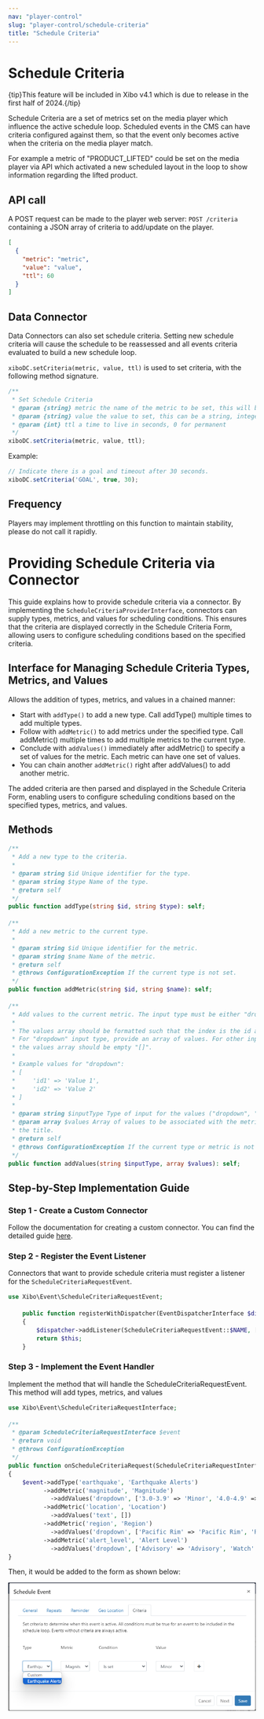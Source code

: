 ```yaml
---
nav: "player-control"
slug: "player-control/schedule-criteria"
title: "Schedule Criteria"
---
```


# Schedule Criteria

{tip}This feature will be included in Xibo v4.1 which is due to release in the first half of 2024.{/tip}

Schedule Criteria are a set of metrics set on the media player which influence the active schedule loop. Scheduled events in the CMS can have criteria configured against them, so that the event only becomes active when the criteria on the media player match.

For example a metric of "PRODUCT_LIFTED" could be set on the media player via API which activated a new scheduled layout in the loop to show information regarding the lifted product.

## API call
A POST request can be made to the player web server: `POST /criteria` containing a JSON array of criteria to add/update on the player.

```json
[
  {
    "metric": "metric",
    "value": "value",
    "ttl": 60
  }
]
```

## Data Connector
Data Connectors can also set schedule criteria. Setting new schedule criteria will cause the schedule to be reassessed and all events criteria evaluated to build a new schedule loop.

`xiboDC.setCriteria(metric, value, ttl)` is used to set criteria, with the following method signature.

```js
/**
 * Set Schedule Criteria
 * @param {string} metric the name of the metric to be set, this will be matched against  the metrics defined on the scheduled events criteria tab
 * @param {string} value the value to set, this can be a string, integer, boolean, etc
 * @param {int} ttl a time to live in seconds, 0 for permanent
 */
xiboDC.setCriteria(metric, value, ttl);
```

Example:

```js
// Indicate there is a goal and timeout after 30 seconds.
xiboDC.setCriteria('GOAL', true, 30);
```

## Frequency
Players may implement throttling on this function to maintain stability, please do not call it rapidly.

# Providing Schedule Criteria via Connector
This guide explains how to provide schedule criteria via a connector. By implementing the `ScheduleCriteriaProviderInterface`, connectors can supply types, metrics, and values for scheduling conditions. This ensures that the criteria are displayed correctly in the Schedule Criteria Form, allowing users to configure scheduling conditions based on the specified criteria.

## Interface for Managing Schedule Criteria Types, Metrics, and Values
Allows the addition of types, metrics, and values in a chained manner:

 - Start with `addType()` to add a new type. Call addType() multiple times to add multiple types.
 - Follow with `addMetric()` to add metrics under the specified type. Call addMetric() multiple times to add multiple metrics to the current type.
 - Conclude with `addValues()` immediately after addMetric() to specify a set of values for the metric. Each metric can have one set of values.
 - You can chain another `addMetric()` right after addValues() to add another metric.

The added criteria are then parsed and displayed in the Schedule Criteria Form, enabling users to configure scheduling conditions based on the specified types, metrics, and values.

## Methods
```php
/**
 * Add a new type to the criteria.
 *
 * @param string $id Unique identifier for the type.
 * @param string $type Name of the type.
 * @return self
 */
public function addType(string $id, string $type): self;

/**
 * Add a new metric to the current type.
 *
 * @param string $id Unique identifier for the metric.
 * @param string $name Name of the metric.
 * @return self
 * @throws ConfigurationException If the current type is not set.
 */
public function addMetric(string $id, string $name): self;

/**
 * Add values to the current metric. The input type must be either "dropdown", "string", "date", or "number".
 *
 * The values array should be formatted such that the index is the id and the value is the title/name of the value.
 * For "dropdown" input type, provide an array of values. For other input types ("string", "date", "number"),
 * the values array should be empty "[]".
 *
 * Example values for "dropdown":
 * [
 *     'id1' => 'Value 1',
 *     'id2' => 'Value 2'
 * ]
 *
 * @param string $inputType Type of input for the values ("dropdown", "string", "date", "number").
 * @param array $values Array of values to be associated with the metric, where the index is the id and the value is
 * the title.
 * @return self
 * @throws ConfigurationException If the current type or metric is not set.
 */
public function addValues(string $inputType, array $values): self;
```

## Step-by-Step Implementation Guide

### Step 1 - Create a Custom Connector
Follow the documentation for creating a custom connector. You can find the detailed guide [here](https://xibosignage.com/docs/developer/extend/connectors).

### Step 2 - Register the Event Listener
Connectors that want to provide schedule criteria must register a listener for the `ScheduleCriteriaRequestEvent`.

```php
use Xibo\Event\ScheduleCriteriaRequestEvent;

    public function registerWithDispatcher(EventDispatcherInterface $dispatcher): ConnectorInterface
    {
        $dispatcher->addListener(ScheduleCriteriaRequestEvent::$NAME, [$this, 'onScheduleCriteriaRequest']);
        return $this;
    }
```
### Step 3 - Implement the Event Handler
Implement the method that will handle the ScheduleCriteriaRequestEvent. This method will add types, metrics, and values
```php
use Xibo\Event\ScheduleCriteriaRequestInterface;

/**
 * @param ScheduleCriteriaRequestInterface $event
 * @return void
 * @throws ConfigurationException
 */
public function onScheduleCriteriaRequest(ScheduleCriteriaRequestInterface $event): void
{
    $event->addType('earthquake', 'Earthquake Alerts')
          ->addMetric('magnitude', 'Magnitude')
            ->addValues('dropdown', ['3.0-3.9' => 'Minor', '4.0-4.9' => 'Light', '5.0-5.9' => 'Moderate', '6.0-6.9' => 'Strong', '7.0+' => 'Major'])
          ->addMetric('location', 'Location')
            ->addValues('text', [])
          ->addMetric('region', 'Region')
            ->addValues('dropdown', ['Pacific Rim' => 'Pacific Rim', 'Ring of Fire' => 'Ring of Fire', 'East Coast' => 'East Coast', 'Midwest' => 'Midwest'])
          ->addMetric('alert_level', 'Alert Level')
            ->addValues('dropdown', ['Advisory' => 'Advisory', 'Watch' => 'Watch', 'Warning' => 'Warning']);
}
```
Then, it would be added to the form as shown below:

![Data Connector Overview](../img/schedule_criteria_type_dropdown.png)